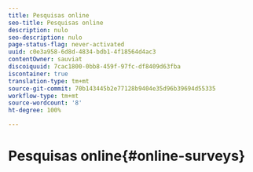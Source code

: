 ```yaml
---
title: Pesquisas online
seo-title: Pesquisas online
description: nulo
seo-description: nulo
page-status-flag: never-activated
uuid: c0e3a958-6d8d-4834-bdb1-4f18564d4ac3
contentOwner: sauviat
discoiquuid: 7cac1800-0bb8-459f-97fc-df8409d63fba
iscontainer: true
translation-type: tm+mt
source-git-commit: 70b143445b2e77128b9404e35d96b39694d55335
workflow-type: tm+mt
source-wordcount: '8'
ht-degree: 100%

---
```



# Pesquisas online{#online-surveys}

